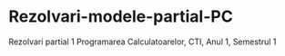 # Rezolvari-modele-partial-PC
Rezolvari partial 1 Programarea Calculatoarelor, CTI, Anul 1, Semestrul 1
